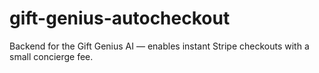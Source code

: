 # gift-genius-autocheckout
Backend for the Gift Genius AI — enables instant Stripe checkouts with a small concierge fee.
